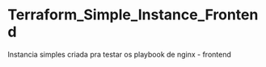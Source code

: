 # Terraform_Simple_Instance_Frontend

Instancia simples criada pra testar os playbook de nginx - frontend
